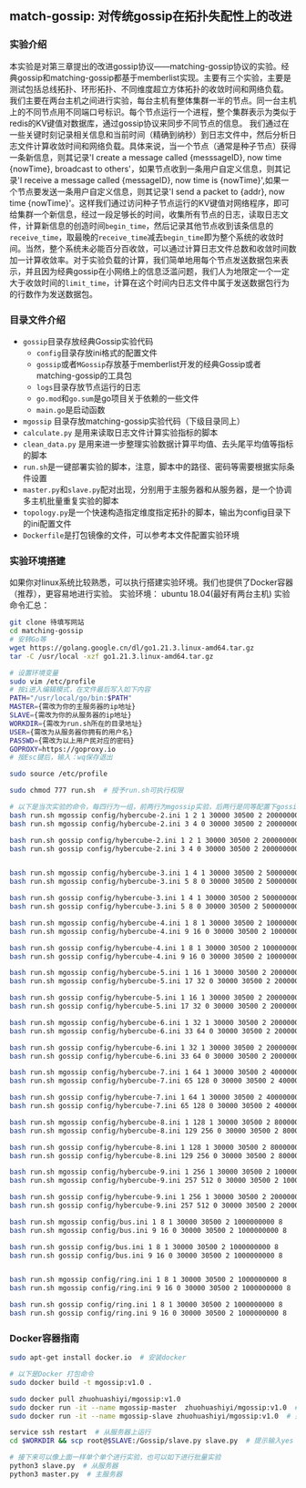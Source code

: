 ## match-gossip: 对传统gossip在拓扑失配性上的改进

### 实验介绍

本实验是对第三章提出的改进gossip协议——matching-gossip协议的实验。经典gossip和matching-gossip都基于memberlist实现。主要有三个实验，主要是测试包括总线拓扑、环形拓扑、不同维度超立方体拓扑的收敛时间和网络负载。
我们主要在两台主机之间进行实验，每台主机有整体集群一半的节点。同一台主机上的不同节点用不同端口号标识。每个节点运行一个进程，整个集群表示为类似于redis的KV键值对数据库，通过gossip协议来同步不同节点的信息。
我们通过在一些关键时刻记录相关信息和当前时间（精确到纳秒）到日志文件中，然后分析日志文件计算收敛时间和网络负载。具体来说，当一个节点（通常是种子节点）获得一条新信息，则其记录'I create a message called {messsageID}, now time {nowTime}, broadcast to others'，如果节点收到一条用户自定义信息，则其记录'I receive a message called {messageID}, now time is {nowTime}',如果一个节点要发送一条用户自定义信息，则其记录'I send a packet to {addr}, now time {nowTime}'。这样我们通过访问种子节点运行的KV键值对网络程序，即可给集群一个新信息，经过一段足够长的时间，收集所有节点的日志，读取日志文件，计算新信息的创造时间`begin_time`，然后记录其他节点收到该条信息的`receive_time`，取最晚的`receive_time`减去`begin_time`即为整个系统的收敛时间。当然，整个系统未必能百分百收敛，可以通过计算日志文件总数和收敛时间数加一计算收敛率。对于实验负载的计算，我们简单地用每个节点发送数据包来表示，并且因为经典gossip在小网络上的信息泛滥问题，我们人为地限定一个一定大于收敛时间的`limit_time`，计算在这个时间内日志文件中属于发送数据包行为的行数作为发送数据包。


### 目录文件介绍

 - `gossip`目录存放经典Gossip实验代码
    - `config`目录存放ini格式的配置文件
    - `gossip`或者`MGossip`存放基于memberlist开发的经典Gossip或者matching-gossip的工具包
    - `logs`目录存放节点运行的日志
    - `go.mod`和`go.sum`是go项目关于依赖的一些文件
    - `main.go`是启动函数
 - `mgossip` 目录存放matching-gossip实验代码（下级目录同上）
 - `calculate.py` 是用来读取日志文件计算实验指标的脚本
 - `clean_data.py` 是用来进一步整理实验数据计算平均值、去头尾平均值等指标的脚本
 - `run.sh`是一键部署实验的脚本，注意，脚本中的路径、密码等需要根据实际条件设置
 - `master.py`和`slave.py`配对出现，分别用于主服务器和从服务器，是一个协调多主机批量重复实验的脚本
 - `topology.py`是一个快速构造指定维度指定拓扑的脚本，输出为config目录下的ini配置文件
 - `Dockerfile`是打包镜像的文件，可以参考本文件配置实验环境

### 实验环境搭建
如果你对linux系统比较熟悉，可以执行搭建实验环境。我们也提供了Docker容器（推荐），更容易地进行实验。
实验环境： ubuntu 18.04(最好有两台主机)
实验命令汇总：
```sh
git clone 待填写网站
cd matching-gossip
# 安转Go等
wget https://golang.google.cn/dl/go1.21.3.linux-amd64.tar.gz 
tar -C /usr/local -xzf go1.21.3.linux-amd64.tar.gz

# 设置环境变量
sudo vim /etc/profile
# 按i进入编辑模式，在文件最后写入如下内容
PATH="/usr/local/go/bin:$PATH"
MASTER={需改为你的主服务器的ip地址}
SLAVE={需改为你的从服务器的ip地址}
WORKDIR={需改为run.sh所在的目录地址}
USER={需改为从服务器你拥有的用户名}
PASSWD={需改为以上用户民对应的密码}
GOPROXY=https://goproxy.io
# 按Esc键后，输入：wq保存退出

sudo source /etc/profile

sudo chmod 777 run.sh  # 授予run.sh可执行权限

# 以下是当次实验的命令，每四行为一组，前两行为mgossip实验，后两行是同等配置下gossip实验，第一行和第三行运行在主服务器上，第二、四行运行在从服务器上，可能需要现在一些工具请参考dockerfile文件。同时请确保从服务器运行了ssh服务
bash run.sh mgossip config/hybercube-2.ini 1 2 1 30000 30500 2 200000000 2
bash run.sh mgossip config/hybercube-2.ini 3 4 0 30000 30500 2 200000000 2

bash run.sh gossip config/hybercube-2.ini 1 2 1 30000 30500 2 200000000 2
bash run.sh gossip config/hybercube-2.ini 3 4 0 30000 30500 2 200000000 2


bash run.sh mgossip config/hybercube-3.ini 1 4 1 30000 30500 2 500000000 4
bash run.sh mgossip config/hybercube-3.ini 5 8 0 30000 30500 2 500000000 4

bash run.sh gossip config/hybercube-3.ini 1 4 1 30000 30500 2 500000000 4
bash run.sh gossip config/hybercube-3.ini 5 8 0 30000 30500 2 500000000 4

bash run.sh mgossip config/hybercube-4.ini 1 8 1 30000 30500 2 1000000000 8
bash run.sh mgossip config/hybercube-4.ini 9 16 0 30000 30500 2 1000000000 8

bash run.sh gossip config/hybercube-4.ini 1 8 1 30000 30500 2 1000000000 8
bash run.sh gossip config/hybercube-4.ini 9 16 0 30000 30500 2 1000000000 8

bash run.sh mgossip config/hybercube-5.ini 1 16 1 30000 30500 2 2000000000 16
bash run.sh mgossip config/hybercube-5.ini 17 32 0 30000 30500 2 2000000000 16

bash run.sh gossip config/hybercube-5.ini 1 16 1 30000 30500 2 2000000000 16
bash run.sh gossip config/hybercube-5.ini 17 32 0 30000 30500 2 2000000000 16

bash run.sh mgossip config/hybercube-6.ini 1 32 1 30000 30500 2 2000000000 32
bash run.sh mgossip config/hybercube-6.ini 33 64 0 30000 30500 2 2000000000 32

bash run.sh gossip config/hybercube-6.ini 1 32 1 30000 30500 2 2000000000 32
bash run.sh gossip config/hybercube-6.ini 33 64 0 30000 30500 2 2000000000 32

bash run.sh mgossip config/hybercube-7.ini 1 64 1 30000 30500 2 4000000000 64
bash run.sh mgossip config/hybercube-7.ini 65 128 0 30000 30500 2 4000000000 64

bash run.sh gossip config/hybercube-7.ini 1 64 1 30000 30500 2 4000000000 64
bash run.sh gossip config/hybercube-7.ini 65 128 0 30000 30500 2 4000000000 64

bash run.sh mgossip config/hybercube-8.ini 1 128 1 30000 30500 2 8000000000 128
bash run.sh mgossip config/hybercube-8.ini 129 256 0 30000 30500 2 8000000000 128

bash run.sh gossip config/hybercube-8.ini 1 128 1 30000 30500 2 8000000000 128
bash run.sh gossip config/hybercube-8.ini 129 256 0 30000 30500 2 8000000000 128

bash run.sh mgossip config/hybercube-9.ini 1 256 1 30000 30500 2 10000000000 256
bash run.sh mgossip config/hybercube-9.ini 257 512 0 30000 30500 2 10000000000 256

bash run.sh gossip config/hybercube-9.ini 1 256 1 30000 30500 2 2000000000 512
bash run.sh gossip config/hybercube-9.ini 257 512 0 30000 30500 2 2000000000 512

bash run.sh mgossip config/bus.ini 1 8 1 30000 30500 2 1000000000 8
bash run.sh mgossip config/bus.ini 9 16 0 30000 30500 2 1000000000 8

bash run.sh gossip config/bus.ini 1 8 1 30000 30500 2 1000000000 8
bash run.sh gossip config/bus.ini 9 16 0 30000 30500 2 1000000000 8


bash run.sh mgossip config/ring.ini 1 8 1 30000 30500 2 1000000000 8
bash run.sh mgossip config/ring.ini 9 16 0 30000 30500 2 1000000000 8

bash run.sh gossip config/ring.ini 1 8 1 30000 30500 2 1000000000 8
bash run.sh gossip config/ring.ini 9 16 0 30000 30500 2 1000000000 8
```


### Docker容器指南
```sh
sudo apt-get install docker.io  # 安装docker

# 以下是Docker 打包命令
sudo docker build -t mgossip:v1.0 .

sudo docker pull zhuohuashiyi/mgossip:v1.0
sudo docker run -it --name mgossip-master  zhuohuashiyi/mgossip:v1.0  # 运行主服务器容器
sudo docker run -it --name mgossip-slave zhuohuashiyi/mgossip:v1.0  # 运行从服务器容器

service ssh restart  # 从服务器上运行
cd $WORKDIR && scp root@$SLAVE:/Gossip/slave.py slave.py  # 提示输入yes

# 接下来可以像上面一样单个单个进行实验，也可以如下进行批量实验
python3 slave.py  # 从服务器
python3 master.py  # 主服务器
```